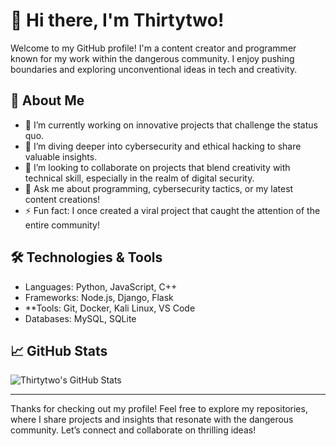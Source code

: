 # 👋 Hi there, I'm Thirtytwo!

Welcome to my GitHub profile! I'm a content creator and programmer known for my work within the dangerous community. I enjoy pushing boundaries and exploring unconventional ideas in tech and creativity.

## 🚀 About Me

- 🔭 I’m currently working on innovative projects that challenge the status quo.
- 🌱 I’m diving deeper into cybersecurity and ethical hacking to share valuable insights.
- 👯 I’m looking to collaborate on projects that blend creativity with technical skill, especially in the realm of digital security.
- 💬 Ask me about programming, cybersecurity tactics, or my latest content creations!
- ⚡ Fun fact: I once created a viral project that caught the attention of the entire community!

## 🛠️ Technologies & Tools

- Languages: Python, JavaScript, C++
- Frameworks: Node.js, Django, Flask
- **Tools: Git, Docker, Kali Linux, VS Code
- Databases: MySQL, SQLite

## 📈 GitHub Stats

![Thirtytwo's GitHub Stats](https://github-readme-stats.vercel.app/api?username=Thirtytwo&show_icons=true&theme=radical)

---

Thanks for checking out my profile! Feel free to explore my repositories, where I share projects and insights that resonate with the dangerous community. Let’s connect and collaborate on thrilling ideas!

